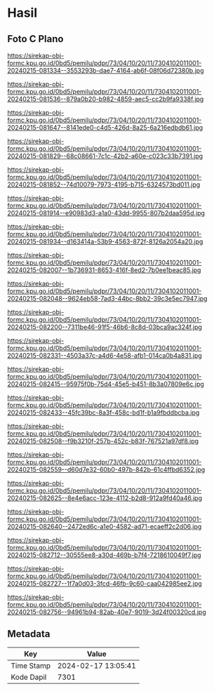 # Hasil

## Foto C Plano

https://sirekap-obj-formc.kpu.go.id/0bd5/pemilu/pdpr/73/04/10/20/11/7304102011001-20240215-081334--3553293b-dae7-4164-ab6f-08f06d72380b.jpg

https://sirekap-obj-formc.kpu.go.id/0bd5/pemilu/pdpr/73/04/10/20/11/7304102011001-20240215-081536--879a0b20-b982-4859-aec5-cc2b9fa9338f.jpg

https://sirekap-obj-formc.kpu.go.id/0bd5/pemilu/pdpr/73/04/10/20/11/7304102011001-20240215-081647--8141ede0-c4d5-426d-8a25-6a216edbdb61.jpg

https://sirekap-obj-formc.kpu.go.id/0bd5/pemilu/pdpr/73/04/10/20/11/7304102011001-20240215-081829--68c08661-7c1c-42b2-a60e-c023c33b7391.jpg

https://sirekap-obj-formc.kpu.go.id/0bd5/pemilu/pdpr/73/04/10/20/11/7304102011001-20240215-081852--74d10079-7973-4195-b715-6324573bd011.jpg

https://sirekap-obj-formc.kpu.go.id/0bd5/pemilu/pdpr/73/04/10/20/11/7304102011001-20240215-081914--e90983d3-a1a0-43dd-9955-807b2daa595d.jpg

https://sirekap-obj-formc.kpu.go.id/0bd5/pemilu/pdpr/73/04/10/20/11/7304102011001-20240215-081934--d163414a-53b9-4563-872f-8126a2054a20.jpg

https://sirekap-obj-formc.kpu.go.id/0bd5/pemilu/pdpr/73/04/10/20/11/7304102011001-20240215-082007--1b736931-8653-416f-8ed2-7b0ee1beac85.jpg

https://sirekap-obj-formc.kpu.go.id/0bd5/pemilu/pdpr/73/04/10/20/11/7304102011001-20240215-082048--9624eb58-7ad3-44bc-8bb2-39c3e5ec7947.jpg

https://sirekap-obj-formc.kpu.go.id/0bd5/pemilu/pdpr/73/04/10/20/11/7304102011001-20240215-082200--7311be46-91f5-46b6-8c8d-03bca9ac324f.jpg

https://sirekap-obj-formc.kpu.go.id/0bd5/pemilu/pdpr/73/04/10/20/11/7304102011001-20240215-082331--4503a37c-a4d6-4e58-afb1-014ca0b4a831.jpg

https://sirekap-obj-formc.kpu.go.id/0bd5/pemilu/pdpr/73/04/10/20/11/7304102011001-20240215-082415--95975f0b-75d4-45e5-b451-8b3a07809e6c.jpg

https://sirekap-obj-formc.kpu.go.id/0bd5/pemilu/pdpr/73/04/10/20/11/7304102011001-20240215-082433--45fc39bc-8a3f-458c-bd1f-b1a9fbddbcba.jpg

https://sirekap-obj-formc.kpu.go.id/0bd5/pemilu/pdpr/73/04/10/20/11/7304102011001-20240215-082508--f9b3210f-257b-452c-b83f-767521a97df8.jpg

https://sirekap-obj-formc.kpu.go.id/0bd5/pemilu/pdpr/73/04/10/20/11/7304102011001-20240215-082559--d60d7e32-60b0-497b-842b-61c4ffbd6352.jpg

https://sirekap-obj-formc.kpu.go.id/0bd5/pemilu/pdpr/73/04/10/20/11/7304102011001-20240215-082625--8e4e6acc-123e-4112-b2d8-912a9fd40a46.jpg

https://sirekap-obj-formc.kpu.go.id/0bd5/pemilu/pdpr/73/04/10/20/11/7304102011001-20240215-082640--2472ed6c-a1e0-4582-ad71-ecaeff2c2d06.jpg

https://sirekap-obj-formc.kpu.go.id/0bd5/pemilu/pdpr/73/04/10/20/11/7304102011001-20240215-082712--30555ee8-a30d-469b-b7f4-7218610049f7.jpg

https://sirekap-obj-formc.kpu.go.id/0bd5/pemilu/pdpr/73/04/10/20/11/7304102011001-20240215-082727--1f7a0d03-3fcd-46fb-9c60-caa042985ee2.jpg

https://sirekap-obj-formc.kpu.go.id/0bd5/pemilu/pdpr/73/04/10/20/11/7304102011001-20240215-082756--94961b94-82ab-40e7-9019-3d24f00320cd.jpg


## Metadata

| Key        | Value               |
| ---------- | ------------------- |
| Time Stamp | 2024-02-17 13:05:41 |
| Kode Dapil | 7301                |




